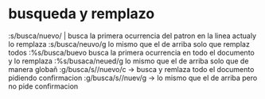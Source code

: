 # busqueda y remplazo
:s/busca/nuevo/ | busca la primera ocurrencia del patron en la linea actualy lo remplaza
:s/busca/neuvo/g lo mismo que el de arriba solo que remplaz todos
:%s/busca/buevo busca la primera ocurrencia en todo el documento y lo remplaza
:%s/busaca/neued/g lo mismo que el de arriba solo que de manera globañ
:g/busca/s//nuevo/c -> busca y remlaza todo el documento pidiendo confirmacion
:g/busca/s//nuev/g -> lo mismo que el de arriba pero no pide confirmacion
